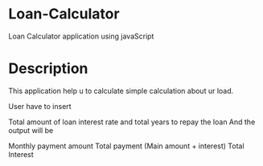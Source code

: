 # Loan-Calculator
 Loan Calculator application using javaScript

# Description
This application help u to calculate simple calculation about ur load.

User have to insert

Total amount of loan
interest rate
and total years to repay the loan
And the output will be

Monthly payment amount
Total payment (Main amount + interest)
Total Interest
